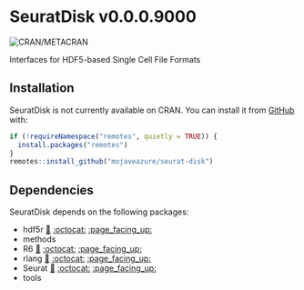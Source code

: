 
<!-- README.md is generated from README.Rmd. Please edit that file -->

# SeuratDisk v0.0.0.9000

<!-- badges: start -->

![CRAN/METACRAN](https://img.shields.io/cran/v/SeuratDisk)
<!-- badges: end -->

Interfaces for HDF5-based Single Cell File Formats

## Installation

SeuratDisk is not currently available on CRAN. You can install it from
[GitHub](https://github.com/mojaveazure/seurat-disk) with:

``` r
if (!requireNamespace("remotes", quietly = TRUE)) {
  install.packages("remotes")
}
remotes::install_github("mojaveazure/seurat-disk")
```

## Dependencies

SeuratDisk depends on the following packages:

  - hdf5r [:link:](https://cran.r-project.org/package=hdf5r)
    [:octocat:](https://github.com/hhoeflin/hdf5r)
    [:page\_facing\_up:](https://hhoeflin.github.io/hdf5r)
  - methods
  - R6 [:link:](https://cran.r-project.org/package=R6)
    [:octocat:](https://github.com/r-lib/R6/)
    [:page\_facing\_up:](https://r6.r-lib.org)
  - rlang [:link:](https://cran.r-project.org/package=rlang)
    [:octocat:](https://github.com/r-lib/rlang)
    [:page\_facing\_up:](http://rlang.r-lib.org)
  - Seurat [:link:](https://cran.r-project.org/package=Seurat)
    [:octocat:](https://github.com/satijalab/seurat)
    [:page\_facing\_up:](http://www.satijalab.org/seurat)
  - tools
